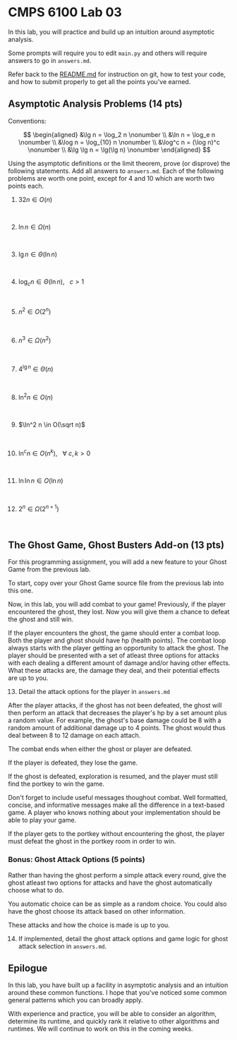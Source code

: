 # CMPS 6100  Lab 03

In this lab, you will practice and build up an intuition around asymptotic analysis.

Some prompts will require you to edit `main.py` and others will require answers to go in `answers.md`.

Refer back to the [README.md](README.md) for instruction on git, how to test your code, and how to submit properly to get all the points you've earned.

## Asymptotic Analysis Problems (14 pts)

Conventions: 


$$
\begin{aligned}
&\lg n  = \log_2 n      \nonumber \\
&\ln n = \log_e n       \nonumber \\
&\log n = \log_{10} n   \nonumber \\
&\log^c n = (\log n)^c  \nonumber \\
&\lg \lg n = \lg(\lg n) \nonumber
\end{aligned}
$$

Using the asymptotic definitions or the limit theorem, prove (or disprove) the following statements. Add all answers to `answers.md`. Each of the following problems are worth one point, except for 4 and 10 which are worth two points each.

1. $32n \in O(n)$

<br>

2. $\ln n \in \Omega(n)$

<br>

3. $\lg n \in \Theta(\ln n)$

<br>

4. $\log_c n \in \Theta(\ln n)$, $~~c > 1$

<br>

5. $n^2 \in O(2^n)$

<br>

6. $n^3 \in \Omega(n^2)$

<br>

7. $4^{\lg n} \in \Theta(n)$

<br>

8. $\ln^2 n \in O(n)$

<br>

9. $\ln^2 n \in O(\sqrt n)$

<br>

10. $\ln^c n \in O(n^k)$, $~~\forall ~ c,k > 0$ 

<br>

11. $\ln \ln n \in O(\ln n)$

<br>

12.  $2^n \in \Omega(2^{n+1})$

<br>

## The Ghost Game, Ghost Busters Add-on (13 pts)

For this programming assignment, you will add a new feature to your Ghost 
Game from the previous lab.

To start, copy over your Ghost Game source file from the previous lab into
this one.

Now, in this lab, you will add combat to your game! Previously, if the player
encountered the ghost, they lost. Now you will give them a chance to
defeat the ghost and still win.

If the player encounters the ghost, the game should enter a combat loop.
Both the player and ghost should have hp (health points). The combat
loop always starts with the player getting an opportunity to attack
the ghost. The player should be presented with a set of atleast three
options for attacks with each dealing a different amount of damage
and/or having other effects. What these attacks are, the damage they
deal, and their potential effects are up to you.

13. Detail the attack options for the player in `answers.md` 

After the player attacks, if the ghost has not been defeated, the ghost
will then perform an attack that decreases the player's hp by a set amount
plus a random value. For example, the ghost's base damage could be 8 with a 
random amount of additional damage up to 4 points. The ghost would thus 
deal between 8 to 12 damage on each attach.

The combat ends when either the ghost or player are defeated.

If the player is defeated, they lose the game.

If the ghost is defeated, exploration is resumed, and the player must still 
find the portkey to win the game.

Don't forget to include useful messages thoughout combat. Well formatted,
concise, and informative messages make all the difference in a text-based
game. A player who knows nothing about your implementation should be able
to play your game.

If the player gets to the portkey without encountering the ghost, the player
must defeat the ghost in the portkey room in order to win.

### Bonus: Ghost Attack Options (5 points)

Rather than having the ghost perform a simple attack every round, give the
ghost atleast two options for attacks and have the ghost automatically choose
what to do.

You automatic choice can be as simple as a random choice. You could also have
the ghost choose its attack based on other information.

These attacks and how the choice is made is up to you.

14. If implemented, detail the ghost attack options and game logic for 
ghost attack selection in `answers.md`.

## Epilogue

In this lab, you have built up a facility in asymptotic analysis and an 
intuition around these common functions. I hope that you've noticed some common 
general patterns which you can broadly apply.

With experience and practice, you will be able to consider an algorithm, 
determine its runtime, and quickly rank it relative to other algorithms and 
runtimes. We will continue to work on this in the coming weeks.